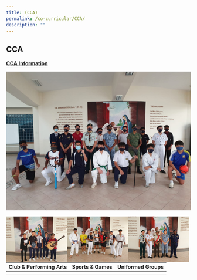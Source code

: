 ```yaml
---
title: (CCA)
permalink: /co-curricular/CCA/
description: ""
---
```

## CCA

**<u>CCA Information</u>**

![](/images/CCA%20Student%20Leaders.jpeg)

<img src="/images/Clubs%20&%20Performing%20Arts.jpeg" 
     style="width:33%;float:left"><img src="/images/Sports.jpeg" 
     style="width:33%;float:left"><img src="/images/Uniformed%20Groups.jpeg" 
     style="width:33%;float:left">
		 
| Club & Performing Arts |Sports & Games | Uniformed Groups |
| -------- | -------- | -------- |
|||